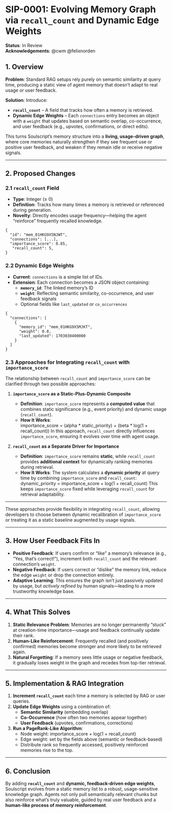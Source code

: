 
# SIP-0001: Evolving Memory Graph via `recall_count` and Dynamic Edge Weights

**Status**: In Review  
**Acknowledgements**: @cwm @felixnorden

## 1. Overview

**Problem**: Standard RAG setups rely purely on semantic similarity at query time, producing a static view of agent memory that doesn’t adapt to real usage or user feedback.

**Solution**: Introduce:

- **`recall_count`** – A field that tracks how often a memory is retrieved.  
- **Dynamic Edge Weights** – Each `connections` entry becomes an object with a `weight` that updates based on semantic overlap, co-occurrence, and user feedback (e.g., upvotes, confirmations, or direct edits).  

This turns Soulscript’s memory structure into a **living, usage-driven graph**, where core memories naturally strengthen if they see frequent use or positive user feedback, and weaken if they remain idle or receive negative signals.

---

## 2. Proposed Changes

### 2.1 `recall_count` Field

- **Type**: Integer (≥ 0)  
- **Definition**: Tracks how many times a memory is retrieved or referenced during generation.  
- **Novelty**: Directly encodes usage frequency—helping the agent “reinforce” frequently recalled knowledge.

```json5
{
  "id": "mem_01HKG9X5NJWT",
  "connections": [...],
  "importance_score": 0.85,
   "recall_count": 5,
}
```

### 2.2 Dynamic Edge Weights

- **Current**: `connections` is a simple list of IDs.  
- **Extension**: Each connection becomes a JSON object containing:  
  - **`memory_id`**: The linked memory’s ID  
  - **`weight`**: Reflecting semantic similarity, co-occurrence, and user feedback signals  
  - Optional fields like `last_updated` or `co_occurrences`

```json5
{
  "connections": [
    {
      "memory_id": "mem_01HKG9X5MJKT",
      "weight": 0.8,
      "last_updated": 1703030400000
    }
  ]
}
```

### 2.3 Approaches for Integrating `recall_count` with `importance_score`

The relationship between `recall_count` and `importance_score` can be clarified through two possible approaches:

1. **`importance_score` as a Static-Plus-Dynamic Composite**  
   - **Definition**: `importance_score` represents a **computed value** that combines static significance (e.g., event priority) and dynamic usage (`recall_count`).  
   - **How It Works**:  
     importance_score = (alpha * static_priority) + (beta * log(1 + recall_count))
     In this approach, `recall_count` directly influences `importance_score`, ensuring it evolves over time with agent usage.

2. **`recall_count` as a Separate Driver for Importance**  
   - **Definition**: `importance_score` remains **static**, while `recall_count` provides **additional context** for dynamically ranking memories during retrieval.  
   - **How It Works**: The system calculates a **dynamic priority** at query time by combining `importance_score` and `recall_count`:  
     dynamic_priority = importance_score + log(1 + recall_count)
     This keeps `importance_score` fixed while leveraging `recall_count` for retrieval adaptability.

---

These approaches provide flexibility in integrating `recall_count`, allowing developers to choose between dynamic recalibration of `importance_score` or treating it as a static baseline augmented by usage signals.


---

## 3. How User Feedback Fits In

- **Positive Feedback**: If users confirm or “like” a memory’s relevance (e.g., “Yes, that’s correct!”), increment both `recall_count` and the relevant connection’s `weight`.  
- **Negative Feedback**: If users correct or “dislike” the memory link, reduce the edge `weight` or drop the connection entirely.  
- **Adaptive Learning**: This ensures the graph isn’t just passively updated by usage, but *actively refined* by human signals—leading to a more trustworthy knowledge base.

---

## 4. What This Solves

1. **Static Relevance Problem**: Memories are no longer permanently “stuck” at creation-time importance—usage and feedback continually update their rank.  
2. **Human-Like Reinforcement**: Frequently recalled (and positively confirmed) memories become stronger and more likely to be retrieved again.  
3. **Natural Forgetting**: If a memory sees little usage or negative feedback, it gradually loses weight in the graph and recedes from top-tier retrieval.

---

## 5. Implementation & RAG Integration

1. **Increment `recall_count`** each time a memory is selected by RAG or user queries.  
2. **Update Edge Weights** using a combination of:  
   - **Semantic Similarity** (embedding overlap)  
   - **Co-Occurrence** (how often two memories appear together)  
   - **User Feedback** (upvotes, confirmations, corrections)  
3. **Run a PageRank-Like Algorithm**:  
   - Node weight: importance_score + log(1 + recall_count)
   - Edge weight: set by the fields above (semantic or feedback-based)  
   - Distribute rank so frequently accessed, positively reinforced memories rise to the top.

---

## 6. Conclusion

By adding **`recall_count`** and **dynamic, feedback-driven edge weights**, Soulscript evolves from a static memory list to a robust, usage-sensitive knowledge graph. Agents not only pull semantically relevant chunks but also reinforce what’s truly valuable, guided by real user feedback and a **human-like process of memory reinforcement**.
